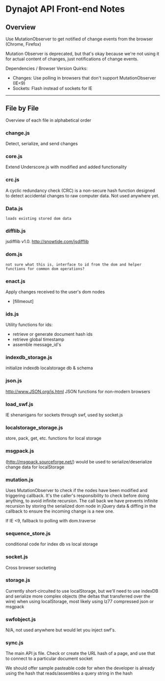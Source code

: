 # Dynajot API Front-end Notes

## Overview

Use MutationObserver to get notified of change events from the browser (Chrome, Firefox)

Mutation Observer is deprecated, but that's okay because we're not using it for actual content of changes, just notifications of change events.

Dependencies / Browser Version Quirks:

- Changes: Use polling in browsers that don't support MutationObserver (IE<9)
- Sockets: Flash instead of sockets for IE

---

## File by File
Overview of each file in alphabetical order

### change.js
Detect, serialize, and send changes

### core.js
Extend Underscore.js with modified and added functionality

### crc.js
A cyclic redundancy check (CRC) is a non-secure hash function designed to detect accidental changes to raw computer data. Not used anywhere yet.

### Data.js

	loads existing stored dom data

### difflib.js
jsdifflib v1.0. <http://snowtide.com/jsdifflib>

### dom.js

	not sure what this is, interface to id from the dom and helper functions for common dom operations?

### enact.js
Apply changes received to the user's dom nodes

- [fillmeout]

### ids.js
Utility functions for ids:

- retrieve or generate document hash ids 
- retrieve global timestamp
- assemble message_id's

### indexdb_storage.js
initialize indexdb localstorage db & schema

### json.js
<http://www.JSON.org/js.html> JSON functions for non-modern browsers

### load_swf.js
IE shenanigans for sockets through swf, used by socket.js

### localstorage_storage.js
store, pack, get, etc. functions for local storage

### msgpack.js
(<http://msgpack.sourceforge.net/>) would be used to serialize/deserialize change data for localStorage

### mutation.js
Uses MutationObserver to check if the nodes have been modified and triggering callback.  It's the caller's responsibility to check before doing anything, to avoid infinite recursion. The call back we have prevents infinite recursion by storing the serialized dom node in jQuery data & diffing in the callback to ensure the incoming change is a new one.

If IE <9, fallback to polling with dom.traverse

### sequence_store.js
conditional code for index db vs local storage

### socket.js
Cross browser socketing

### storage.js
Currently short-circuited to use localStorage, but we'll need to use indexDB and serialize more complex objects (the deltas that transferred over the wire) when using localStorage, most likely using lz77 compressed json or msgpack

### swfobject.js
N/A, not used anywhere but would let you inject swf's.

### sync.js
The main API js file. Check or create the URL hash of a page, and use that to connect to a particular document socket
 	
We should offer sample pasteable code for when the developer is already using the hash that reads/assembles a query string in the hash

 	
